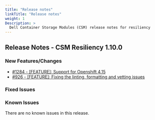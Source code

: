 ```yaml
---
title: "Release notes"
linkTitle: "Release notes"
weight: 1
Description: >
  Dell Container Storage Modules (CSM) release notes for resiliency
---
```


## Release Notes - CSM Resiliency 1.10.0











### New Features/Changes

- [#1284 - [FEATURE]: Support for Openshift 4.15](https://github.com/dell/csm/issues/1284)
- [#926 - [FEATURE]: Fixing the linting, formatting and vetting issues](https://github.com/dell/csm/issues/926)

### Fixed Issues


### Known Issues

There are no known issues in this release.
